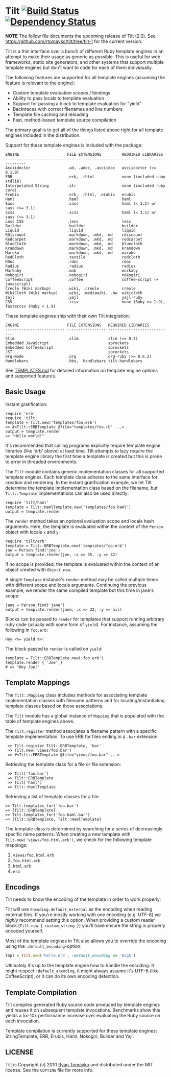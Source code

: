 Tilt [![Build Status](https://secure.travis-ci.org/rtomayko/tilt.png)](http://travis-ci.org/rtomayko/tilt) [![Dependency Status](https://gemnasium.com/rtomayko/tilt.png)](https://gemnasium.com/rtomayko/tilt)
====

**NOTE** The follow file documents the upcoming release of Tilt (2.0). See
https://github.com/rtomayko/tilt/tree/tilt-1 for the current version.

Tilt is a thin interface over a bunch of different Ruby template engines in
an attempt to make their usage as generic as possible. This is useful for web
frameworks, static site generators, and other systems that support multiple
template engines but don't want to code for each of them individually.

The following features are supported for all template engines (assuming the
feature is relevant to the engine):

 * Custom template evaluation scopes / bindings
 * Ability to pass locals to template evaluation
 * Support for passing a block to template evaluation for "yield"
 * Backtraces with correct filenames and line numbers
 * Template file caching and reloading
 * Fast, method-based template source compilation

The primary goal is to get all of the things listed above right for all
template engines included in the distribution.

Support for these template engines is included with the package:

    ENGINE                     FILE EXTENSIONS         REQUIRED LIBRARIES
    -------------------------- ----------------------- ----------------------------
    Asciidoctor                .ad, .adoc, .asciidoc   asciidoctor (>= 0.1.0)
    ERB                        .erb, .rhtml            none (included ruby stdlib)
    Interpolated String        .str                    none (included ruby core)
    Erubis                     .erb, .rhtml, .erubis   erubis
    Haml                       .haml                   haml
    Sass                       .sass                   haml (< 3.1) or sass (>= 3.1)
    Scss                       .scss                   haml (< 3.1) or sass (>= 3.1)
    Less CSS                   .less                   less
    Builder                    .builder                builder
    Liquid                     .liquid                 liquid
    RDiscount                  .markdown, .mkd, .md    rdiscount
    Redcarpet                  .markdown, .mkd, .md    redcarpet
    BlueCloth                  .markdown, .mkd, .md    bluecloth
    Kramdown                   .markdown, .mkd, .md    kramdown
    Maruku                     .markdown, .mkd, .md    maruku
    RedCloth                   .textile                redcloth
    RDoc                       .rdoc                   rdoc
    Radius                     .radius                 radius
    Markaby                    .mab                    markaby
    Nokogiri                   .nokogiri               nokogiri
    CoffeeScript               .coffee                 coffee-script (+ javascript)
    Creole (Wiki markup)       .wiki, .creole          creole
    WikiCloth (Wiki markup)    .wiki, .mediawiki, .mw  wikicloth
    Yajl                       .yajl                   yajl-ruby
    CSV                        .rcsv                   none (Ruby >= 1.9), fastercsv (Ruby < 1.9)

These template engines ship with their own Tilt integration:

    ENGINE                     FILE EXTENSIONS   REQUIRED LIBRARIES
    -------------------------- ----------------- ----------------------------
    Slim                       .slim             slim (>= 0.7)
    Embedded JavaScript                          sprockets
    Embedded CoffeeScript                        sprockets
    JST                                          sprockets
    Org-mode                   .org              org-ruby (>= 0.6.2)
    Handlebars                 .hbs, .handlebars tilt-handlebars

See [TEMPLATES.md][t] for detailed information on template engine
options and supported features.

[t]: http://github.com/rtomayko/tilt/blob/master/docs/TEMPLATES.md
   "Tilt Template Engine Documentation"

Basic Usage
-----------

Instant gratification:

    require 'erb'
    require 'tilt'
    template = Tilt.new('templates/foo.erb')
    => #<Tilt::ERBTemplate @file="templates/foo.rb" ...>
    output = template.render
    => "Hello world!"

It's recommended that calling programs explicitly require template engine
libraries (like 'erb' above) at load time. Tilt attempts to lazy require the
template engine library the first time a template is created but this is
prone to error in threaded environments.

The `Tilt` module contains generic implementation classes for all supported
template engines. Each template class adheres to the same interface for
creation and rendering. In the instant gratification example, we let Tilt
determine the template implementation class based on the filename, but
`Tilt::Template` implementations can also be used directly:

    require 'tilt/haml'
    template = Tilt::HamlTemplate.new('templates/foo.haml')
    output = template.render

The `render` method takes an optional evaluation scope and locals hash
arguments. Here, the template is evaluated within the context of the
`Person` object with locals `x` and `y`:

    require 'tilt/erb'
    template = Tilt::ERBTemplate.new('templates/foo.erb')
    joe = Person.find('joe')
    output = template.render(joe, :x => 35, :y => 42)

If no scope is provided, the template is evaluated within the context of an
object created with `Object.new`.

A single `Template` instance's `render` method may be called multiple times
with different scope and locals arguments. Continuing the previous example,
we render the same compiled template but this time in jane's scope:

    jane = Person.find('jane')
    output = template.render(jane, :x => 22, :y => nil)

Blocks can be passed to `render` for templates that support running
arbitrary ruby code (usually with some form of `yield`). For instance,
assuming the following in `foo.erb`:

    Hey <%= yield %>!

The block passed to `render` is called on `yield`:

    template = Tilt::ERBTemplate.new('foo.erb')
    template.render { 'Joe' }
    # => "Hey Joe!"

Template Mappings
-----------------

The `Tilt::Mapping` class includes methods for associating template
implementation classes with filename patterns and for locating/instantiating
template classes based on those associations.

The `Tilt` module has a global instance of `Mapping` that is populated with the
table of template engines above.

The `Tilt.register` method associates a filename pattern with a specific
template implementation. To use ERB for files ending in a `.bar` extension:

     >> Tilt.register Tilt::ERBTemplate, 'bar'
     >> Tilt.new('views/foo.bar')
     => #<Tilt::ERBTemplate @file="views/foo.bar" ...>

Retrieving the template class for a file or file extension:

     >> Tilt['foo.bar']
     => Tilt::ERBTemplate
     >> Tilt['haml']
     => Tilt::HamlTemplate

Retrieving a list of template classes for a file:

    >> Tilt.templates_for('foo.bar')
    => [Tilt::ERBTemplate]
    >> Tilt.templates_for('foo.haml.bar')
    => [Tilt::ERBTemplate, Tilt::HamlTemplate]

The template class is determined by searching for a series of decreasingly
specific name patterns. When creating a new template with
`Tilt.new('views/foo.html.erb')`, we check for the following template
mappings:

  1. `views/foo.html.erb`
  2. `foo.html.erb`
  3. `html.erb`
  4. `erb`

Encodings
---------

Tilt needs to know the encoding of the template in order to work properly:

Tilt will use `Encoding.default_external` as the encoding when reading external
files. If you're mostly working with one encoding (e.g. UTF-8) we *highly*
recommend setting this option. When providing a custom reader block (`Tilt.new
{ custom_string }`) you'll have ensure the string is properly encoded yourself.

Most of the template engines in Tilt also allows you to override the encoding
using the `:default_encoding`-option:

```ruby
tmpl = Tilt.new('hello.erb', :default_encoding => 'Big5')
```

Ultimately it's up to the template engine how to handle the encoding: It might
respect `:default_encoding`, it might always assume it's UTF-8 (like
CoffeeScript), or it can do its own encoding detection.

Template Compilation
--------------------

Tilt compiles generated Ruby source code produced by template engines and reuses
it on subsequent template invocations. Benchmarks show this yields a 5x-10x
performance increase over evaluating the Ruby source on each invocation.

Template compilation is currently supported for these template engines:
StringTemplate, ERB, Erubis, Haml, Nokogiri, Builder and Yajl.

LICENSE
-------

Tilt is Copyright (c) 2010 [Ryan Tomayko](http://tomayko.com/about) and
distributed under the MIT license. See the `COPYING` file for more info.
